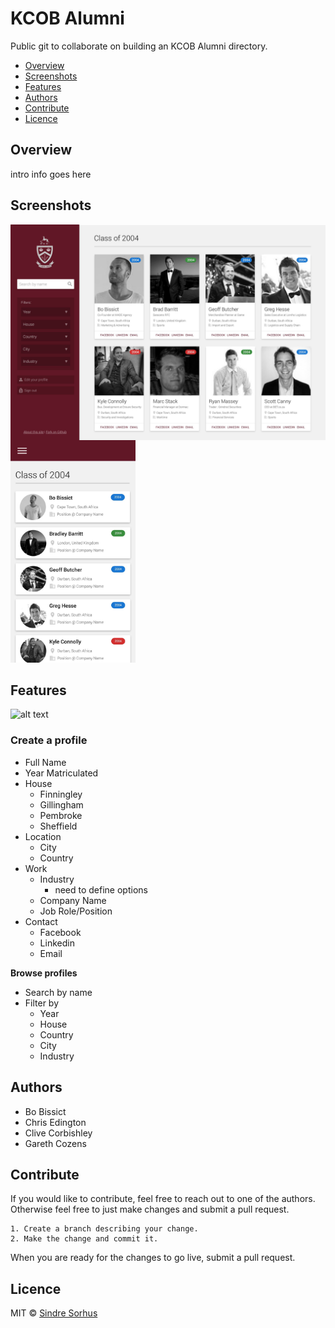 # KCOB Alumni

Public git to collaborate on building an KCOB Alumni directory.

* [Overview](#overview)
* [Screenshots](#screenshots)
* [Features](#features)
* [Authors](#authors)
* [Contribute](#contribute)
* [Licence](#licence)

## Overview

intro info goes here

## Screenshots

<img align="left" src="/screenshots/desktop.jpg" width="520">
<img src="/screenshots/mobile.jpg" width="200">

## Features

![alt text](https://img.shields.io/badge/version-0.01-brightgreen.svg "Logo Title Text 1")

### Create a profile

* Full Name
* Year Matriculated
* House
  * Finningley
  * Gillingham
  * Pembroke
  * Sheffield
* Location
  * City
  * Country
* Work
  * Industry
    * need to define options 
  * Company Name
  * Job Role/Position
* Contact
  * Facebook
  * Linkedin
  * Email
  
**Browse profiles**

* Search by name
* Filter by
  * Year
  * House
  * Country
  * City
  * Industry

## Authors

* Bo Bissict 
* Chris Edington
* Clive Corbishley
* Gareth Cozens

## Contribute

If you would like to contribute, feel free to reach out to one of the authors. Otherwise feel free to just make changes and submit a pull request.

```
1. Create a branch describing your change. 
2. Make the change and commit it.
```

When you are ready for the changes to go live, submit a pull request.

## Licence

MIT © [Sindre Sorhus](https://sindresorhus.com/)
